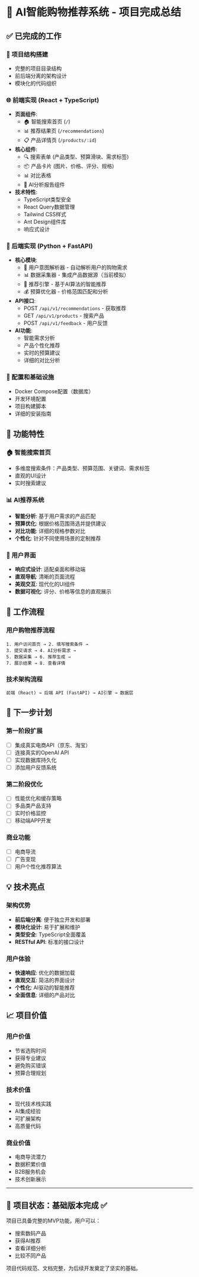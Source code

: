# 🎯 AI智能购物推荐系统 - 项目完成总结

## ✅ 已完成的工作

### 📁 项目结构搭建
- 完整的项目目录结构
- 前后端分离的架构设计
- 模块化的代码组织

### 🌐 前端实现 (React + TypeScript)
- **页面组件**:
  - 🏠 智能搜索首页 (`/`)
  - 📊 推荐结果页 (`/recommendations`)  
  - 📋 产品详情页 (`/products/:id`)
- **核心组件**:
  - 🔍 搜索表单 (产品类型、预算滑块、需求标签)
  - 📦 产品卡片 (图片、价格、评分、规格)
  - 📊 对比表格
  - 🤖 AI分析报告组件
- **技术特性**:
  - TypeScript类型安全
  - React Query数据管理
  - Tailwind CSS样式
  - Ant Design组件库
  - 响应式设计

### 🚀 后端实现 (Python + FastAPI)
- **核心模块**:
  - 🧠 用户意图解析器 - 自动解析用户的购物需求
  - 📊 数据采集器 - 集成产品数据源（当前模拟）
  - 🤖 推荐引擎 - 基于AI算法的智能推荐
  - 💰 预算优化器 - 价格范围匹配和分析
- **API接口**:
  - POST `/api/v1/recommendations` - 获取推荐
  - GET `/api/v1/products` - 搜索产品
  - POST `/api/v1/feedback` - 用户反馈
- **AI功能**:
  - 智能需求分析
  - 产品个性化推荐
  - 实时的预算建议
  - 详细的对比分析

### 🔧 配置和基础设施
- Docker Compose配置（数据库）
- 开发环境配置
- 项目构建脚本
- 详细的安装指南

## 🎨 功能特性

### 🏠 智能搜索首页
- 多维度搜索条件：产品类型、预算范围、关键词、需求标签
- 直观的UI设计
- 实时搜索建议

### 📊 AI推荐系统
- **智能分析**: 基于用户需求的产品匹配
- **预算优化**: 根据价格范围筛选并提供建议
- **对比功能**: 详细的规格参数对比
- **个性化**: 针对不同使用场景的定制推荐

### 📱 用户界面
- **响应式设计**: 适配桌面和移动端
- **直观导航**: 清晰的页面流程
- **美观交互**: 现代化的UI组件
- **数据可视化**: 评分、价格等信息的直观展示

## 🔄 工作流程

### 用户购物推荐流程
```
1. 用户访问首页 → 2. 填写搜索条件 → 
3. 提交请求 → 4. AI分析需求 → 
5. 数据采集 → 6. 推荐生成 → 
7. 展示结果 → 8. 查看详情
```

### 技术架构流程
```
前端 (React) → 后端 API (FastAPI) → AI引擎 → 数据层
```

## 🚦 下一步计划

### 第一阶段扩展
- [ ] 集成真实电商API（京东、淘宝）
- [ ] 连接真实的OpenAI API
- [ ] 实现数据库持久化
- [ ] 添加用户反馈系统

### 第二阶段优化
- [ ] 性能优化和缓存策略
- [ ] 多品类产品支持
- [ ] 实时价格监控
- [ ] 移动端APP开发

### 商业功能
- [ ] 电商导流
- [ ] 广告变现
- [ ] 用户个性化推荐算法

## 💡 技术亮点

### 架构优势
- **前后端分离**: 便于独立开发和部署
- **模块化设计**: 易于扩展和维护
- **类型安全**: TypeScript全面覆盖
- **RESTful API**: 标准的接口设计

### 用户体验
- **快速响应**: 优化的数据加载
- **直观交互**: 简洁的界面设计
- **个性化**: AI驱动的智能推荐
- **全面信息**: 详细的产品对比

## 📈 项目价值

### 用户价值
- 节省选购时间
- 获得专业建议
- 避免购买错误
- 预算合理规划

### 技术价值
- 现代技术栈实践
- AI集成经验
- 可扩展架构
- 高质量代码

### 商业价值
- 电商导流潜力
- 数据积累价值
- B2B服务机会
- 技术创新展示

---

## 🎊 项目状态：基础版本完成 ✅

项目已具备完整的MVP功能，用户可以：
- 搜索数码产品
- 获得AI推荐
- 查看详细分析
- 比较不同产品

项目代码规范、文档完整，为后续开发奠定了坚实的基础。